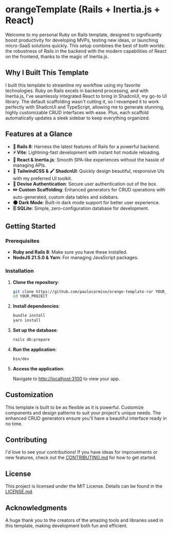 # orangeTemplate (Rails + Inertia.js + React)

Welcome to my personal Ruby on Rails template, designed to significantly boost productivity for developing MVPs, testing new ideas, or launching micro-SaaS solutions quickly. This setup combines the best of both worlds: the robustness of Rails in the backend with the modern capabilities of React on the frontend, thanks to the magic of Inertia.js.

## Why I Built This Template

I built this template to streamline my workflow using my favorite technologies. Ruby on Rails excels in backend processing, and with Inertia.js, I've seamlessly integrated React to bring in ShadcnUI, my go-to UI library. The default scaffolding wasn't cutting it, so I revamped it to work perfectly with ShadcnUI and TypeScript, allowing me to generate stunning, highly customizable CRUD interfaces with ease. Plus, each scaffold automatically updates a sleek sidebar to keep everything organized.

## Features at a Glance

- **🚀 Rails 8**: Harness the latest features of Rails for a powerful backend.
- **⚡ Vite**: Lightning-fast development with instant hot module reloading.
- **🔗 React & Inertia.js**: Smooth SPA-like experiences without the hassle of managing APIs.
- **🎨 TailwindCSS & 🖌️ ShadcnUI**: Quickly design beautiful, responsive UIs with my preferred UI toolkit.
- **🔐 Devise Authentication**: Secure user authentication out of the box.
- **✏️ Custom Scaffolding**: Enhanced generators for CRUD operations with auto-generated, custom data tables and sidebars.
- **🌑 Dark Mode**: Built-in dark mode support for better user experience.
- **🗄️ SQLite**: Simple, zero-configuration database for development.

## Getting Started

### Prerequisites

- **Ruby and Rails 8**: Make sure you have these installed.
- **NodeJS 21.5.0 & Yarn**: For managing JavaScript packages.

### Installation

1. **Clone the repository**:

   ```bash
   git clone https://github.com/paulocarmino/orange-template-ror YOUR_PROJECT
   cd YOUR_PROJECT
   ```

2. **Install dependencies**:

   ```bash
   bundle install
   yarn install
   ```

3. **Set up the database**:

   ```bash
   rails db:prepare
   ```

4. **Run the application**:

   ```bash
   bin/dev
   ```

5. **Access the application**:

   Navigate to [http://localhost:3100](http://localhost:3100) to view your app.

## Customization

This template is built to be as flexible as it is powerful. Customize components and design patterns to suit your project's unique needs. The enhanced CRUD generators ensure you'll have a beautiful interface ready in no time.

## Contributing

I'd love to see your contributions! If you have ideas for improvements or new features, check out the [CONTRIBUTING.md](CONTRIBUTING.md) for how to get started.

## License

This project is licensed under the MIT License. Details can be found in the [LICENSE.md](LICENSE.md).

## Acknowledgments

A huge thank you to the creators of the amazing tools and libraries used in this template, making development both fun and efficient.
